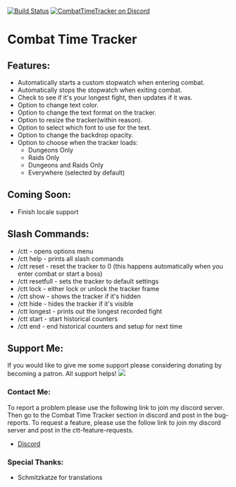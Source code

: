 [![Build Status](https://travis-ci.com/gkute/CombatTimeTrackerClassic.svg?branch=master)](https://travis-ci.com/gkute/CombatTimeTrackerClassic)
[![CombatTimeTracker on Discord](https://img.shields.io/badge/discord-CombatTimeTracker-blue.svg)](https://discord.gg/37CUxNn)
# Combat Time Tracker

## Features:

* Automatically starts a custom stopwatch when entering combat.
* Automatically stops the stopwatch when exiting combat.
* Check to see if it's your longest fight, then updates if it was.
* Option to change text color.
* Option to change the text format on the tracker.
* Option to resize the tracker(within reason).
* Option to select which font to use for the text.
* Option to change the backdrop opacity.
* Option to choose when the tracker loads:
    * Dungeons Only
    * Raids Only
    * Dungeons and Raids Only
    * Everywhere (selected by default)

## Coming Soon:
* Finish locale support

## Slash Commands:

* /ctt - opens options menu
* /ctt help - prints all slash commands
* /ctt reset - reset the tracker to 0 (this happens automatically when you enter combat or start a boss)
* /ctt resetfull - sets the tracker to default settings
* /ctt lock - either lock or unlock the tracker frame
* /ctt show - shows the tracker if it's hidden
* /ctt hide - hides the tracker if it's visible
* /ctt longest - prints out the longest recorded fight
* /ctt start - start historical counters
* /ctt end - end historical counters and setup for next time

## Support Me:
If you would like to give me some support please considering donating by becoming a patron.  All support helps!
[![](https://c5.patreon.com/external/logo/become_a_patron_button@2x.png)](https://www.patreon.com/bePatron?u=6756557)

### Contact Me:
To report a problem please use the following link to join my discord server.  Then go to the Combat Time Tracker section in discord and post in the bug-reports.
To request a feature, please use the follow link to join my discord server and post in the ctt-feature-requests.
* [Discord](https://discord.gg/37CUxNn)

### Special Thanks:
* Schmitzkatze for translations
